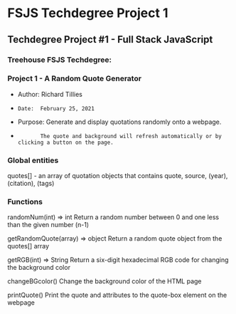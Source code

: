 # FSJS Techdegree Project 1
## Techdegree Project #1 - Full Stack JavaScript

### Treehouse FSJS Techdegree:
### Project 1 - A Random Quote Generator

 *   Author:  Richard Tillies
 *     Date:  February 25, 2021
 *  Purpose:  Generate and display quotations randomly onto a webpage.
 *            The quote and background will refresh automatically or by clicking a button on the page.

### Global entities
quotes[] - an array of quotation objects that contains quote, source, (year), (citation), (tags)

### Functions
randomNum(int) => int
Return a random number between 0 and one less than the given number (n-1)

getRandomQuote(array) => object
Return a random quote object from the quotes[] array

getRGB(int) => String
Return a six-digit hexadecimal RGB code for changing the background color

changeBGcolor()
Change the background color of the HTML page

printQuote()
Print the quote and attributes to the quote-box element on the webpage